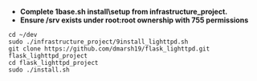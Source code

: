 - **Complete 1base.sh install\setup from infrastructure_project.**
- **Ensure /srv exists under root:root ownership with 755 permissions**

```
cd ~/dev
sudo ./infrastructure_project/9install_lighttpd.sh
git clone https://github.com/dmarsh19/flask_lighttpd.git flask_lighttpd_project
cd flask_lighttpd_project
sudo ./install.sh
```

